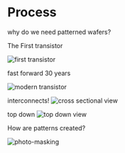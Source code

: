 # Process

why do we need patterned wafers?

The First transistor

![ first transistor ](images/first-transistor.png)

fast forward 30 years 

![ modern transistor ](images/shrinking-transistor.png)

interconnects!
![ cross sectional view ](images/cross-section-multilevel.png)

top down
![ top down view ](images/top-down-circuit.png)

How are patterns created?

![ photo-masking ](images/photomask-process.png)